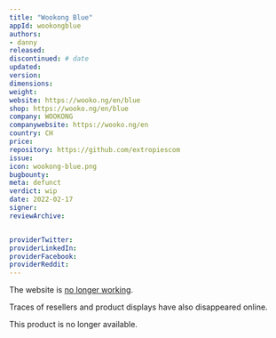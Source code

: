 ```yaml
---
title: "Wookong Blue"
appId: wookongblue
authors:
- danny
released: 
discontinued: # date
updated:
version:
dimensions: 
weight: 
website: https://wooko.ng/en/blue
shop: https://wooko.ng/en/blue
company: WOOKONG
companywebsite: https://wooko.ng/en
country: CH
price: 
repository: https://github.com/extropiescom
issue:
icon: wookong-blue.png
bugbounty:
meta: defunct
verdict: wip
date: 2022-02-17
signer:
reviewArchive:


providerTwitter: 
providerLinkedIn: 
providerFacebook: 
providerReddit: 
---
```



The website is [no longer working](https://twitter.com/BitcoinWalletz/status/1477479861031616517).

Traces of resellers and product displays have also disappeared online. 

This product is no longer available.
